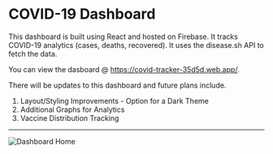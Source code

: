 # COVID-19 Dashboard

This dashboard is built using React and hosted on Firebase. It tracks COVID-19 analytics (cases, deaths, recovered). It uses the disease.sh API to fetch the data.

You can view the dasboard @ https://covid-tracker-35d5d.web.app/.

There will be updates to this dashboard and future plans include.
1. Layout/Styling Improvements - Option for a Dark Theme
2. Additional Graphs for Analytics
3. Vaccine Distribution Tracking

---

![Dashboard Home](https://i.ibb.co/bvWN6MJ/covid-19-dashboard.png)
